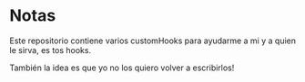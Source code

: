# Notas

Este repositorio contiene varios customHooks para ayudarme a mi y a quien le sirva, es tos hooks.

También la idea es que yo no los quiero volver a escribirlos!